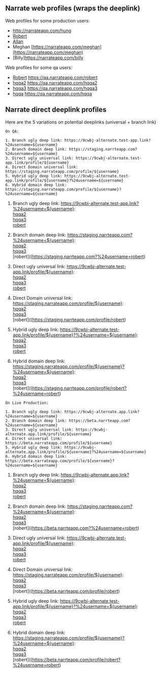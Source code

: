 ## Narrate web profiles (wraps the deeplink)

Web profiles for some production users:  

- http://narrateapp.com/hung
- [Robert](https://narrateapp.com/robert)  
- [Allan](https://narrateapp.com/allan)  
- Meghan [https://narrateapp.com/meghan](https://narrateapp.com/meghan)  
- [Billy]https://narrateapp.com/billy  
 
 
Web profiles for some qa users:  

- [Robert](https://qa.narrateapp.com/robert) https://qa.narrateapp.com/robert  
- [hqqa2](https://qa.narrateapp.com/hqqa2) https://qa.narrateapp.com/hqqa2  
- [hqqa3](https://qa.narrateapp.com/hqqa3) https://qa.narrateapp.com/hqqa3  
- [hqqa](https://qa.narrateapp.com/hqqa) https://qa.narrateapp.com/hqqa  
 
 
## Narrate direct deeplink profiles
 Here are the 5 variations on potential deeplinks (universal + branch link)

```
On QA: 

1. Branch ugly deep link: https://9cwbj-alternate.test-app.link?%24username=${username}
2. Branch domain deep link: https://staging.narrteapp.com?%24username=${username}
3. Direct ugly universal link: https://9cwbj-alternate.test-app.link/profile/${username}
4. Direct Domain universal link: https://staging.narrateapp.com/profile/${username}
5. Hybrid ugly deep link: https://9cwbj-alternate.test-app.link/profile/${username}?%24username=${username}
6. Hybrid domain deep link: https://staging.narrateapp.com/profile/${username}?%24username=${username}
```


1. Branch ugly deep link: https://9cwbj-alternate.test-app.link?%24username=${username}:  
   [hqqa2](https://9cwbj-alternate.test-app.link?%24username=hqqa2)  
   [hqqa3](https://9cwbj-alternate.test-app.link?%24username=hqqa3)  
   [robert](https://9cwbj-alternate.test-app.link?%24username=robert)  
   
2. Branch domain deep link: https://staging.narrteapp.com?%24username=${username}:  
   [hqqa2](https://staging.narrteapp.com?%24username=hqqa2)  
   [hqqa3](https://staging.narrteapp.com?%24username=hqqa3)  
   [robert]((https://staging.narrteapp.com?%24username=robert)  
   
3. Direct ugly universal link: https://9cwbj-alternate.test-app.link/profile/${username}:  
   [hqqa2](https://9cwbj-alternate.test-app.link/hqqa2)  
   [hqqa3](https://9cwbj-alternate.test-app.link/hqqa3)  
   [robert](https://9cwbj-alternate.test-app.link/robert)  


4. Direct Domain universal link: https://staging.narrateapp.com/profile/${username}:  
   [hqqa2](https://staging.narrteapp.com/profile/hqqa2)  
   [hqqa3](https://staging.narrteapp.com/profile/hqqa3)  
   [robert]((https://staging.narrteapp.com/profile/robert)  

5. Hybrid ugly deep link: https://9cwbj-alternate.test-app.link/profile/${username}?%24username=${username}:  
   [hqqa2](https://staging.narrteapp.com/profile/hqqa2?%24username=hqqa2)  
   [hqqa3](https://staging.narrteapp.com/profile/hqqa3?%24username=hqqa3)  
   [robert](https://staging.narrteapp.com/profile/robert?%24username=robert)   

6. Hybrid domain deep link: https://staging.narrateapp.com/profile/${username}?%24username=${username}:  
   [hqqa2](https://staging.narrteapp.com/profile/hqqa2?%24username=hqqa2)  
   [hqqa3](https://staging.narrteapp.com/profile/hqqa3?%24username=hqqa3)  
   [robert]((https://staging.narrteapp.com/profile/robert?%24username=robert)  
   
   
``` 
On Live Production:

1. Branch ugly deep link: https://9cwbj-alternate.app.link?%24username=${username}
2. Branch domain deep link: https://beta.narrteapp.com?%24username=${username}
3. Direct ugly universal link: https://9cwbj-alternate.app.link/profile/${username}
4. Direct universal link: https://beta.narrateapp.com/profile/${username}
5. Hybrid ugly deep link: https://9cwbj-alternate.app.link/profile/${username}?%24username=${username}
6. Hybrid domain deep link: https://beta.narrateapp.com/profile/${username}?%24username=${username}
```
1. Branch ugly deep link: https://9cwbj-alternate.app.link?%24username=${username}:  
   [hqqa2](https://9cwbj-alternate.app.link?%24username=hqqa2)  
   [hqqa3](https://9cwbj-alternate.app.link?%24username=hqqa3)  
   [robert](https://9cwbj-alternate.app.link?%24username=robert)  
   
2. Branch domain deep link: https://staging.narrteapp.com?%24username=${username}:  
   [hqqa2](https://beta.narrteapp.com?%24username=hqqa2)  
   [hqqa3](https://beta.narrteapp.com?%24username=hqqa3)  
   [robert]((https://beta.narrteapp.com?%24username=robert)  
   
3. Direct ugly universal link: https://9cwbj-alternate.test-app.link/profile/${username}:  
   [hqqa2](https://9cwbj-alternate.app.link/hqqa2)  
   [hqqa3](https://9cwbj-alternate.app.link/hqqa3)  
   [robert](https://9cwbj-alternate.app.link/robert)  


4. Direct Domain universal link: https://staging.narrateapp.com/profile/${username}:  
   [hqqa2](https://beta.narrteapp.com/profile/hqqa2)  
   [hqqa3](https://beta.narrteapp.com/profile/hqqa3)  
   [robert]((https://beta.narrteapp.com/profile/robert)  

5. Hybrid ugly deep link: https://9cwbj-alternate.test-app.link/profile/${username}?%24username=${username}:  
   [hqqa2](https:///9cwbj-alternate.app.link/profile/hqqa2?%24username=hqqa2)  
   [hqqa3](https:///9cwbj-alternate.app.link/profile/hqqa3?%24username=hqqa3)  
   [robert](https:///9cwbj-alternate.app.link/profile/robert?%24username=robert)   

6. Hybrid domain deep link: https://staging.narrateapp.com/profile/${username}?%24username=${username}:  
   [hqqa2](https://beta.narrteapp.com/profile/hqqa2?%24username=hqqa2)  
   [hqqa3](https://beta.narrteapp.com/profile/hqqa3?%24username=hqqa3)  
   [robert]((https://beta.narrteapp.com/profile/robert?%24username=robert)  
